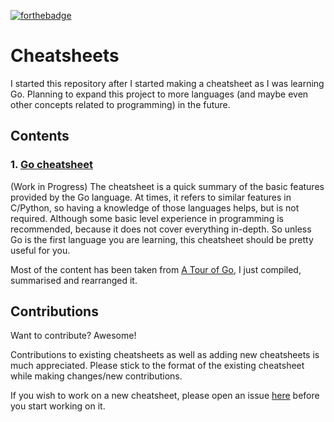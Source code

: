[![forthebadge](https://forthebadge.com/images/badges/made-with-markdown.svg)](https://forthebadge.com)

# Cheatsheets

I started this repository after I started making a cheatsheet as I was learning Go. Planning to expand this project to more languages (and maybe even other concepts related to programming) in the future.

## Contents

### 1. [Go cheatsheet](./golang.md)
(Work in Progress)
The cheatsheet is a quick summary of the basic features provided by the Go language. At times, it refers to similar features in C/Python, so having a knowledge of those languages helps, but is not required. Although some basic level experience in programming is recommended, because it does not cover everything in-depth. So unless Go is the first language you are learning, this cheatsheet should be pretty useful for you.

Most of the content has been taken from [A Tour of Go](https://tour.golang.org/), I just compiled, summarised and rearranged it.

## Contributions

Want to contribute? Awesome!

Contributions to existing cheatsheets as well as adding new cheatsheets is much appreciated. Please stick to the format of the existing cheatsheet while making changes/new contributions.

If you wish to work on a new cheatsheet, please open an issue [here](https://github.com/codelixir/cheatsheets/issues/new) before you start working on it.
